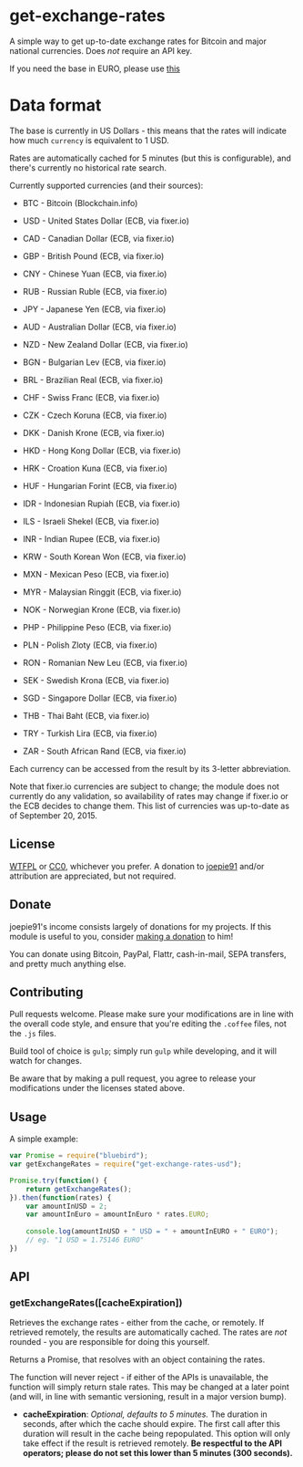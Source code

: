 # get-exchange-rates

A simple way to get up-to-date exchange rates for Bitcoin and major national currencies. Does *not* require an API key. 

If you need the base in EURO, please use [this](https://github.com/joepie91/node-get-exchange-rates)

# Data format

The base is currently in US Dollars - this means that the rates will indicate how much `currency` is equivalent to 1 USD.

Rates are automatically cached for 5 minutes (but this is configurable), and there's currently no historical rate search.

Currently supported currencies (and their sources):

* BTC - Bitcoin (Blockchain.info)
* USD - United States Dollar (ECB, via fixer.io)
* CAD - Canadian Dollar (ECB, via fixer.io)
* GBP - British Pound (ECB, via fixer.io)
* CNY - Chinese Yuan (ECB, via fixer.io)
* RUB - Russian Ruble (ECB, via fixer.io)
* JPY - Japanese Yen (ECB, via fixer.io)
* AUD - Australian Dollar (ECB, via fixer.io)
* NZD - New Zealand Dollar (ECB, via fixer.io)

* BGN - Bulgarian Lev (ECB, via fixer.io)
* BRL - Brazilian Real (ECB, via fixer.io)
* CHF - Swiss Franc (ECB, via fixer.io)
* CZK - Czech Koruna (ECB, via fixer.io)
* DKK - Danish Krone (ECB, via fixer.io)
* HKD - Hong Kong Dollar (ECB, via fixer.io)
* HRK - Croation Kuna (ECB, via fixer.io)
* HUF - Hungarian Forint (ECB, via fixer.io)
* IDR - Indonesian Rupiah (ECB, via fixer.io)
* ILS - Israeli Shekel (ECB, via fixer.io)
* INR - Indian Rupee (ECB, via fixer.io)
* KRW - South Korean Won (ECB, via fixer.io)
* MXN - Mexican Peso (ECB, via fixer.io)
* MYR - Malaysian Ringgit (ECB, via fixer.io)
* NOK - Norwegian Krone (ECB, via fixer.io)
* PHP - Philippine Peso (ECB, via fixer.io)
* PLN - Polish Zloty (ECB, via fixer.io)
* RON - Romanian New Leu (ECB, via fixer.io)
* SEK - Swedish Krona (ECB, via fixer.io)
* SGD - Singapore Dollar (ECB, via fixer.io)
* THB - Thai Baht (ECB, via fixer.io)
* TRY - Turkish Lira (ECB, via fixer.io)
* ZAR - South African Rand (ECB, via fixer.io)

Each currency can be accessed from the result by its 3-letter abbreviation.

Note that fixer.io currencies are subject to change; the module does not currently do any validation, so availability of rates may change if fixer.io or the ECB decides to change them. This list of currencies was up-to-date as of September 20, 2015.

## License

[WTFPL](http://www.wtfpl.net/txt/copying/) or [CC0](https://creativecommons.org/publicdomain/zero/1.0/), whichever you prefer. A donation to [joepie91](http://cryto.net/~joepie91) and/or attribution are appreciated, but not required.

## Donate

joepie91's income consists largely of donations for my projects. If this module is useful to you, consider [making a donation](http://cryto.net/~joepie91/donate.html) to him!

You can donate using Bitcoin, PayPal, Flattr, cash-in-mail, SEPA transfers, and pretty much anything else.

## Contributing

Pull requests welcome. Please make sure your modifications are in line with the overall code style, and ensure that you're editing the `.coffee` files, not the `.js` files.

Build tool of choice is `gulp`; simply run `gulp` while developing, and it will watch for changes.

Be aware that by making a pull request, you agree to release your modifications under the licenses stated above.

## Usage

A simple example:

```javascript
var Promise = require("bluebird");
var getExchangeRates = require("get-exchange-rates-usd");

Promise.try(function() {
	return getExchangeRates();
}).then(function(rates) {
	var amountInUSD = 2;
	var amountInEuro = amountInEuro * rates.EURO;
	
	console.log(amountInUSD + " USD = " + amountInEURO + " EURO");
	// eg. "1 USD = 1.75146 EURO"
})
```

## API

### getExchangeRates([cacheExpiration])

Retrieves the exchange rates - either from the cache, or remotely. If retrieved remotely, the results are automatically cached. The rates are *not* rounded - you are responsible for doing this yourself.

Returns a Promise, that resolves with an object containing the rates.

The function will never reject - if either of the APIs is unavailable, the function will simply return stale rates. This may be changed at a later point (and will, in line with semantic versioning, result in a major version bump).

* __cacheExpiration__: *Optional, defaults to 5 minutes.* The duration in seconds, after which the cache should expire. The first call after this duration will result in the cache being repopulated. This option will only take effect if the result is retrieved remotely. __Be respectful to the API operators; please do not set this lower than 5 minutes (300 seconds).__

